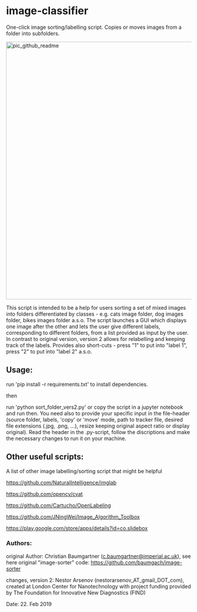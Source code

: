 # image-classifier
One-click image sorting/labelling script. Copies or moves images from a folder into subfolders.

<img width="700" alt="pic_github_readme" src="https://user-images.githubusercontent.com/16193553/53246066-89bfd680-36a7-11e9-9eaf-9adee0b8efa1.png">


This script is intended to be a help for users sorting a set of mixed images into folders differentiated by classes - e.g. cats image folder, dog images folder, bikes images folder a.s.o. The script launches a GUI which displays one image after the other and lets the user give different labels, corresponding to different folders, from a list provided as input by the user. In contrast to original version, version 2 allows for relabelling and keeping track of the labels. Provides also short-cuts - press "1" to put into "label 1", press "2" to put into "label 2" a.s.o.

## Usage:

run 'pip install -r requirements.txt' to install dependencies. 

then

run 'python sort_folder_vers2.py' or copy the script in a jupyter notebook and run then. You need also to provide your specific input in the file-header (source folder, labels, 'copy' or 'move' mode, path to tracker file, desired file extensions (.jpg, .png, ...), resize keeping original aspect ratio or display original). Read the header in the .py-script, follow the discriptions and make the necessary changes to run it on your machine.

## Other useful scripts:
A list of other image labelling/sorting script that might be helpful

https://github.com/NaturalIntelligence/imglab

https://github.com/opencv/cvat

https://github.com/Cartucho/OpenLabeling

https://github.com/JNingWei/Image_Algorithm_Toolbox

https://play.google.com/store/apps/details?id=co.slidebox

### Authors:
original Author: Christian Baumgartner (c.baumgartner@imperial.ac.uk),
see here original "image-sorter" code: https://github.com/baumgach/image-sorter

changes, version 2: Nestor Arsenov (nestorarsenov_AT_gmail_DOT_com), created at London Center for Nanotechnology with project funding provided by The Foundation for Innovative New Diagnostics (FIND)

Date: 22. Feb 2019
